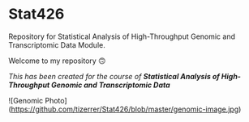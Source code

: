 # Stat426
Repository for Statistical Analysis of High-Throughput Genomic and Transcriptomic Data Module.

Welcome to my repository :upside_down_face:

_This has been created for the course of **Statistical Analysis of High-Throughput Genomic and Transcriptomic Data**_

![Genomic Photo] (https://github.com/tizerrer/Stat426/blob/master/genomic-image.jpg)






